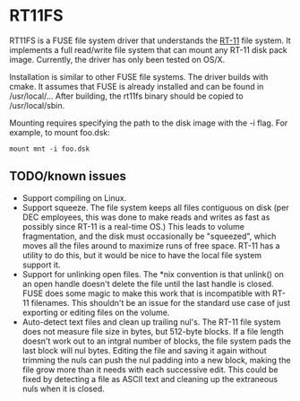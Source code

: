 # RT11FS

RT11FS is a FUSE file system driver that understands the [RT-11](https://en.wikipedia.org/wiki/RT-11) file system. It 
implements a full read/write file system that can mount any RT-11 disk pack image. Currently, the driver has only been
tested on OS/X.

Installation is similar to other FUSE file systems. The driver builds with cmake. It assumes that FUSE is already
installed and can be found in /usr/local/... After building, the rt11fs binary should be copied to /usr/local/sbin.

Mounting requires specifying the path to the disk image with the -i flag. For example, to mount foo.dsk:

`mount mnt -i foo.dsk`

## TODO/known issues
* Support compiling on Linux.
* Support squeeze. The file system keeps all files contiguous on disk (per DEC employees, this was done to make reads and
writes as fast as possibly since RT-11 is a real-time OS.) This leads to volume fragmentation, and the disk must occasionally 
be "squeezed", which moves all the files around to maximize runs of free space. RT-11 has a utility to do this, but it would
be nice to have the local file system support it.
* Support for unlinking open files. The *nix convention is that unlink() on an open handle doesn't delete the file until 
the last handle is closed. FUSE does some magic to make this work that is incompatible with RT-11 filenames. This
shouldn't be an issue for the standard use case of just exporting or editing files on the volume.
* Auto-detect text files and clean up trailing nul's. The RT-11 file system does not measure file size in bytes, but
512-byte blocks. If a file length doesn't work out to an intgral number of blocks, the file system pads the last
block will nul bytes. Editing the file and saving it again without trimming the nuls can push the nul padding into a new
block, making the file grow more than it needs with each successive edit. This could be fixed by detecting a file as
ASCII text and cleaning up the extraneous nuls when it is closed.

